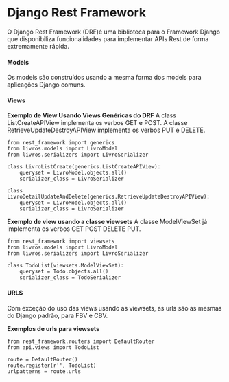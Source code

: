 # Django Rest Framework
O Django Rest Framework (DRF)é uma biblioteca para o Framework Django que disponibiliza funcionalidades para implementar APIs Rest de forma extremamente rápida.

#### Models
Os models são construídos usando a mesma forma dos models para aplicações Django comuns.

#### Views
**Exemplo de View Usando Views Genéricas do DRF**
A class ListCreateAPIView implementa os verbos GET e POST.
A classe RetrieveUpdateDestroyAPIView implementa os verbos PUT e DELETE.

```console
from rest_framework import generics
from livros.models import LivroModel
from livros.serializers import LivroSerializer

class LivroListCreate(generics.ListCreateAPIView):
    queryset = LivroModel.objects.all()
    serializer_class = LivroSerializer

class LivroDetailUpdateAndDelete(generics.RetrieveUpdateDestroyAPIView):
    queryset = LivroModel.objects.all()
    serializer_class = LivroSerializer
```

**Exemplo de view usando a classe viewsets**
A classe ModelViewSet já implementa os verbos GET POST DELETE PUT.

```console
from rest_framework import viewsets
from livros.models import LivroModel
from livros.serializers import LivroSerializer

class TodoList(viewsets.ModelViewSet):
    queryset = Todo.objects.all()
    serializer_class = TodoSerializer
```

#### URLS
Com exceção do uso das views usando as viewsets, as urls são as mesmas do Django padrão, para FBV e CBV.

**Exemplos de urls para viewsets**

```console
from rest_framework.routers import DefaultRouter
from api.views import TodoList

route = DefaultRouter()
route.register(r'', TodoList)
urlpatterns = route.urls
```